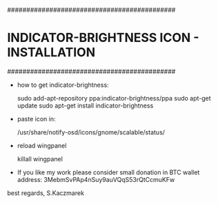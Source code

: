 ############################################
# INDICATOR-BRIGHTNESS ICON - INSTALLATION #
############################################


- how to get indicator-brightness:

    sudo add-apt-repository ppa:indicator-brightness/ppa
    sudo apt-get update
    sudo apt-get install indicator-brightness
    
- paste icon in:

    /usr/share/notify-osd/icons/gnome/scalable/status/

- reload wingpanel

    killall wingpanel

- If you like my work please consider small donation in BTC
  wallet address: 3MebmSvPAp4nSuy9auVQqS53rQtCcmuKFw

best regards,
S.Kaczmarek
